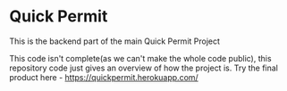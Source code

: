 # Quick Permit
This is the backend part of the main Quick Permit Project

This code isn't complete(as we can't make the whole code public), this repository code just gives an overview of how the project is.
Try the final product here - https://quickpermit.herokuapp.com/
